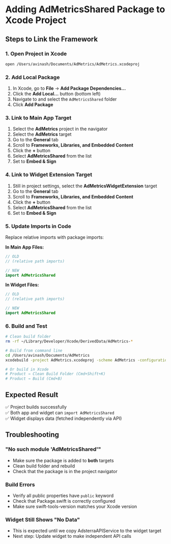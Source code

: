 # Adding AdMetricsShared Package to Xcode Project

## Steps to Link the Framework

### 1. Open Project in Xcode
```bash
open /Users/avinash/Documents/AdMetrics/AdMetrics.xcodeproj
```

### 2. Add Local Package
1. In Xcode, go to **File** → **Add Package Dependencies...**
2. Click the **Add Local...** button (bottom left)
3. Navigate to and select the `AdMetricsShared` folder
4. Click **Add Package**

### 3. Link to Main App Target
1. Select the **AdMetrics** project in the navigator
2. Select the **AdMetrics** target
3. Go to the **General** tab
4. Scroll to **Frameworks, Libraries, and Embedded Content**
5. Click the **+** button
6. Select **AdMetricsShared** from the list
7. Set to **Embed & Sign**

### 4. Link to Widget Extension Target
1. Still in project settings, select the **AdMetricsWidgetExtension** target
2. Go to the **General** tab
3. Scroll to **Frameworks, Libraries, and Embedded Content**
4. Click the **+** button
5. Select **AdMetricsShared** from the list
6. Set to **Embed & Sign**

### 5. Update Imports in Code
Replace relative imports with package imports:

**In Main App Files:**
```swift
// OLD
// (relative path imports)

// NEW
import AdMetricsShared
```

**In Widget Files:**
```swift
// OLD  
// (relative path imports)

// NEW
import AdMetricsShared
```

### 6. Build and Test
```bash
# Clean build folder
rm -rf ~/Library/Developer/Xcode/DerivedData/AdMetrics-*

# Build from command line
cd /Users/avinash/Documents/AdMetrics
xcodebuild -project AdMetrics.xcodeproj -scheme AdMetrics -configuration Debug clean build

# Or build in Xcode
# Product → Clean Build Folder (Cmd+Shift+K)
# Product → Build (Cmd+B)
```

## Expected Result

✅ Project builds successfully  
✅ Both app and widget can `import AdMetricsShared`  
✅ Widget displays data (fetched independently via API)  

## Troubleshooting

### "No such module 'AdMetricsShared'"
- Make sure the package is added to **both** targets
- Clean build folder and rebuild
- Check that the package is in the project navigator

### Build Errors
- Verify all public properties have `public` keyword
- Check that Package.swift is correctly configured
- Make sure swift-tools-version matches your Xcode version

### Widget Still Shows "No Data"
- This is expected until we copy AdsterraAPIService to the widget target
- Next step: Update widget to make independent API calls
